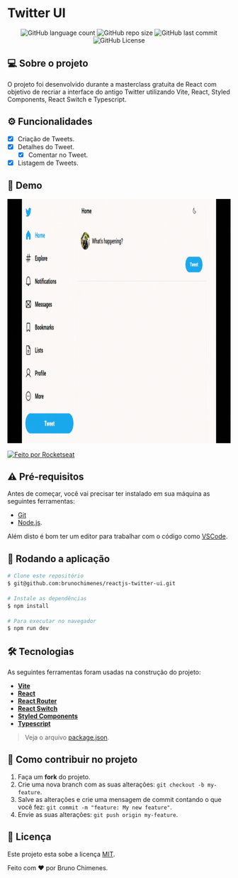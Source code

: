 # Twitter UI

<p align="center">
  <img alt="GitHub language count" src="https://img.shields.io/github/languages/count/brunochimenes/reactjs-twitter-ui?color=%252304D361" />
  <img alt="GitHub repo size" src="https://img.shields.io/github/repo-size/brunochimenes/reactjs-twitter-ui?color=%252304D361" />
  <img alt="GitHub last commit" src="https://img.shields.io/github/last-commit/brunochimenes/reactjs-twitter-ui?color=%252304D361" />
  <img alt="GitHub License" src="https://img.shields.io/github/license/brunochimenes/reactjs-twitter-ui?color=%252304D361" />
</p>

## 💻 Sobre o projeto

O projeto foi desenvolvido durante a masterclass gratuita de React com objetivo de recriar a interface do antigo Twitter utilizando Vite, React, Styled Components, React Switch e Typescript.

## ⚙️ Funcionalidades

- [x] Criação de Tweets.
- [x] Detalhes do Tweet.
  - [x] Comentar no Tweet.
- [x] Listagem de Tweets.

## 📱 Demo

<p align="center">
<img width='1100' height='550' alt="Demo" src="/.github/assets/demo.gif" />  
</p>

<a href="https://www.figma.com/community/file/1202694130789327431/twitter-ui">
  <img alt="Feito por Rocketseat" src="https://img.shields.io/badge/Acessar%20Layout%20-Figma-%2304D361">
</a>

## ⚠️ Pré-requisitos

Antes de começar, você vai precisar ter instalado em sua máquina as seguintes ferramentas:

- [Git](https://git-scm.com)
- [Node.js](https://nodejs.org/en/).

Além disto é bom ter um editor para trabalhar com o código como [VSCode](https://code.visualstudio.com/).

## 🧭 Rodando a aplicação

```bash
# Clone este repositório
$ git@github.com:brunochimenes/reactjs-twitter-ui.git

# Instale as dependências
$ npm install

# Para executar no navegador
$ npm run dev
```

## 🛠 Tecnologias

As seguintes ferramentas foram usadas na construção do projeto:

- **[Vite](https://vitejs.dev/)**
- **[React](https://react.dev/)**
- **[React Router](https://reactrouter.com/en/main)**
- **[React Switch](https://github.com/markusenglund/react-switch)**
- **[Styled Components](https://styled-components.com/)**
- **[Typescript](https://www.typescriptlang.org/)**

> Veja o arquivo [package.json](https://github.com/brunochimenes/reactjs-twitter-ui/blob/main/package.json).

## 💪 Como contribuir no projeto

1. Faça um **fork** do projeto.
2. Crie uma nova branch com as suas alterações: `git checkout -b my-feature`.
3. Salve as alterações e crie uma mensagem de commit contando o que você fez: `git commit -m "feature: My new feature"`.
4. Envie as suas alterações: `git push origin my-feature`.

## 📝 Licença

Este projeto esta sobe a licença [MIT](./LICENSE).

Feito com ❤️ por Bruno Chimenes.
